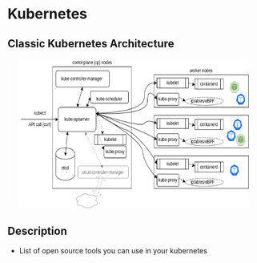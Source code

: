 # Kubernetes

## Classic Kubernetes Architecture

<p align="center">
  <img width="460" height="300" src="Kubernetes_Architecture.png">
</p>

## Description

- List of open source tools you can use in your kubernetes
